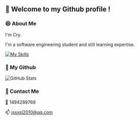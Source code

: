 ## :heartbeat: Welcome to my Github profile !

### :satisfied: About Me

I'm Cry.

I'm a software engineering student and still learning expertise.

[![My Skills](https://skillicons.dev/icons?i=java,go,html,vue,docker,git,vscode,github,idea,linux,md,mysql,nginx,py,redis,vite)](https://skillicons.dev)

### :turtle: My Github

![GitHub Stats](https://github-readme-stats.vercel.app/api?username=Cr-y&count_private=true&show_icons=true)

### :couple: Contact Me

:penguin: 1494289769

:mailbox: jssxsl2010@qq.com
